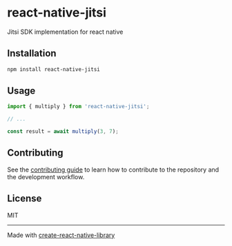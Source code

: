 # react-native-jitsi

Jitsi SDK implementation for react native

## Installation

```sh
npm install react-native-jitsi
```

## Usage

```js
import { multiply } from 'react-native-jitsi';

// ...

const result = await multiply(3, 7);
```

## Contributing

See the [contributing guide](CONTRIBUTING.md) to learn how to contribute to the repository and the development workflow.

## License

MIT

---

Made with [create-react-native-library](https://github.com/callstack/react-native-builder-bob)
